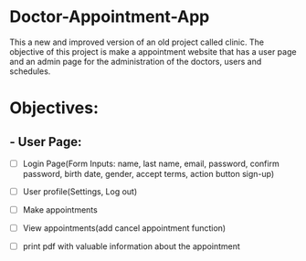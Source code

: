 # Doctor-Appointment-App
This a new and improved version of an old project called clinic. The objective of this project is make a appointment website that has a user page and an admin page for the administration of the doctors, users and schedules.

# Objectives:
## - User Page: 
- [ ] Login Page(Form Inputs: name, last name, email, password, confirm password, birth date, gender, accept terms, action button sign-up)
- [ ] User profile(Settings, Log out)
- [ ] Make appointments 
- [ ] View appointments(add cancel appointment function)
- [ ] print pdf with valuable information about the appointment


